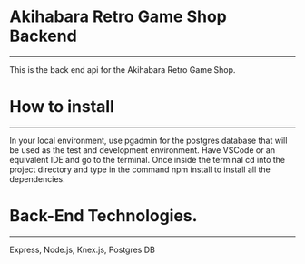 # Akihabara Retro Game Shop Backend
------------------------------------
This is the back end api for the Akihabara Retro Game Shop.

# How to install
-----------------------------------
In your local environment, use pgadmin for the postgres database that will be used 
as the test and development environment. Have VSCode or an equivalent IDE and go to the terminal.
Once inside the terminal cd into the project directory and type in the command npm install to
install all the dependencies.

# Back-End Technologies.
-----------------------------------
Express, Node.js, Knex.js, Postgres DB

